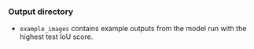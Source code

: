 ### Output directory

* `example_images` contains example outputs from the model run with the highest test IoU score.